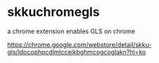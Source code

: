 # skkuchromegls
a chrome extension enables GLS on chrome

https://chrome.google.com/webstore/detail/skku-gls/ldocophpcdlmlccejkbghmcogcoglakn?hl=ko